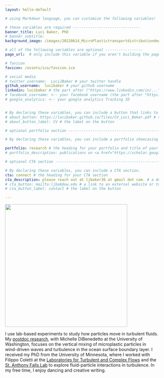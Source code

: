 ```yaml
---
layout: hello-default

# using Markdown language, you can customize the following variables!

# these variables are required -------------------------------
banner_title: Luci Baker, PhD
# banner_subtitle: 
background_image: /images/20220614_MicroPlastictransportdistributiondegradationME-17633.jpeg

# all of the following variables are optional -----------------
page_url:  # only include this variable if you aren't building the page to your primary domain 

# favicon
favicon: /assets/ico/favicon.ico

# social media
# twitter_username:  LuciJBaker # your twitter handle
github_username:  lucibaker # your github username
linkedin: lucibaker # the part after ("https://www.linkedin.com/in/...")
# facebook_username: <-- your facebook username (the part after "https://www.facebook.com/...")
# google_analytics: <-- your google analytics Tracking ID


# By declaring these variables, you can include a button that links to an external website or to media.
# about_button: https://lucibaker.github.io/files/CV_Luci_Baker.pdf # the link
# about_button_label: CV # the label on the button

# optional portfolio section ------------------------------------------

# By declaring these variables, you can include a portfolio showcasing your work and organize your portfolio's items into a custom layout, all without adding any CSS. In addition, you must 1) create an HTML file in the_includes folder for each project with the text you'd like to display, and 2) create a YAML file in the _data folder describing the order in which each project should be shown and categorized. See `/includes/example.html` and `/_data/work.yml` for examples.

portfolio: research # the heading for your portfolio and title of your YAML file
# portfolio_description: publications on <a href="https://scholar.google.com/citations?user=hynPacUAAAAJ&hl=en">Google Scholar</a> # a description to be desplayed below the heading and above the content

# optional CTA section --------------------------------------------------

# By declaring these variables, you can include a CTA section.
cta: connect # the heading for your CTA section
cta_description: please reach out at ljbaker36 at gmail dot com. # a description to be desplayed below the heading and above the content
# cta_button: mailto:ljbak@uw.edu # a link to an external website or to media
# cta_button_label: contact # the label on the button

---			
```

[//]: # (write a bit about yourself here)

<img src="/images/IMG_5432 - 2.jpg" height="400">

I use lab-based experiments to study how particles move in turbulent fluids. My [postdoc research](https://www.me.washington.edu/news/article/2022-07-29/how-do-microplastics-behave-ocean-surface), with Michelle DiBenedetto at the University of Washington, focuses on the vertical mixing of microplastic particles in wind-driven waves and turbulence in the ocean surface boundary layer. I received my PhD from the University of Minnesota, where I worked with Filippo Coletti at the [Laboratories for Turbulent and Complex Flows](https://cse.umn.edu/aem/laboratories-turbulent-and-complex-flows) and the [St. Anthony Falls Lab](https://cse.umn.edu/safl) to explore fluid-particle interactions in turbulence. In my free time, I enjoy dancing and creative writing.  
